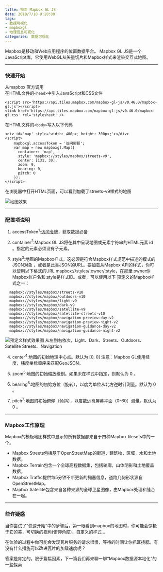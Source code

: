 ```yaml
---
title: 探索 Mapbox GL JS
date: 2018/7/10 9:20:00
tags:
- 数据可视化 
- mapboxgl
- 地理信息可视化
categories: 数据可视化
---
```


Mapbox是移动和Web应用程序的位置数据平台。
Mapbox GL JS是一个JavaScript库，它使用WebGL从矢量切片和Mapbox样式来渲染交互式地图。 <!-- more -->

------
### **快速开始**
从mapbox 官方调用  
在HTML文件的`<head>`中引入JavaScript和CSS文件  
```
<script src='https://api.tiles.mapbox.com/mapbox-gl-js/v0.46.0/mapbox-gl.js'></script>
<link href='https://api.tiles.mapbox.com/mapbox-gl-js/v0.46.0/mapbox-gl.css' rel='stylesheet' />
```
在HTML文件的`<body>`写入以下代码
```
<div id='map' style='width: 400px; height: 300px;'></div>
<script>
    mapboxgl.accessToken = '访问密钥';
    var map = new mapboxgl.Map({
      container: 'map',
      style: 'mapbox://styles/mapbox/streets-v9',
      center: [131, 30],
      zoom: 9,
      bearing: 0,
      pitch: 0
    });
</script>
```
在浏览器中打开HTML页面，可以看到加载了streets-v9样式的地图

![地图效果](https://raw.githubusercontent.com/wupeiwen/wupeiwen.github.io/0dc89ada3a263d93a887aea8474a9de284ee7f3b/image/StyleDarkV9.png)

------

### **配置项说明**
1. accessToken<sup>1</sup>:[访问令牌](https://www.mapbox.com/account/access-tokens)，获取数据必备

2. container<sup>2</sup>:Mapbox GL JS将在其中呈现地图或元素字符串的HTML元素  id 。指定的元素必须没有子元素。

3. style<sup>3</sup>:地图的Mapbox样式。这必须是符合Mapbox样式规范中描述的模式的JSON对象 ，或者是此类JSON的URL。要加载从Mapbox API的样式，你可以使用以下格式的URL mapbox://styles/:owner/:style，在那里:owner你Mapbox帐户名和:style是样式ID。或者，可以使用以下 预定义的Mapbox样式之一：
```
  mapbox://styles/mapbox/streets-v10
  mapbox://styles/mapbox/outdoors-v10
  mapbox://styles/mapbox/light-v9
  mapbox://styles/mapbox/dark-v9
  mapbox://styles/mapbox/satellite-v9
  mapbox://styles/mapbox/satellite-streets-v10
  mapbox://styles/mapbox/navigation-preview-day-v2
  mapbox://styles/mapbox/navigation-preview-night-v2
  mapbox://styles/mapbox/navigation-guidance-day-v2
  mapbox://styles/mapbox/navigation-guidance-night-v2
```

![预定义样式效果图](https://raw.githubusercontent.com/wupeiwen/wupeiwen.github.io/0dc89ada3a263d93a887aea8474a9de284ee7f3b/image/defaultMapStyle.png)
从左到右依次，Light、Dark、Streets、Outdoors、Satellite Streets、Navigation

4. center<sup>4</sup>:地图的初始地理中心点。默认为  [0, 0] 注意：Mapbox GL使用经度，纬度坐标顺序来匹配GeoJSON。

5. zoom<sup>5</sup>:地图的初始缩放级别。如果未在样式中指定，则默认为  0 。

6. bearing<sup>6</sup>:地图的初始方位（旋转），以度为单位从北方逆时针测量。默认为  0 。

7. pitch<sup>7</sup>:地图的初始俯仰（倾斜），以度数远离屏幕平面（0-60）测量。默认为  0 。

------

### **Mapbox工作原理**
Mapbox的模板地图样式中显示的所有数据都来自于四种Mapbox tilesets中的一个。
* Mapbox Streets包括基于OpenStreetMap的街道，建筑物，区域，水和土地数据。
* Mapbox Terrain包含一个全球高程数据集，包括轮廓，山体阴影和土地覆盖数据。
* Mapbox Traffic提供每5分钟不断更新的拥塞信息，道路几何形状源自OpenStreetMap。
* Mapbox Satellite包含来自各种来源的全球卫星图像，由Mapbox处理和缝合在一起。

------

### **些许疑惑**
当你尝试了"快速开始"中的步骤后，第一眼看到mapbox的地图时，你可能会惊艳于它的美，可切换的视角(俯仰角度)，自定义的样式...  

在体验的过程中你可能会发现瓦片服务的请求很慢，等待的时间让你抓耳挠腮。有没有什么措施可以改进瓦片的加载速度呢？  

答案是肯定的。限于篇幅因素，下一篇我们再来聊一聊“Mapbox数据源本地化”的一些探索